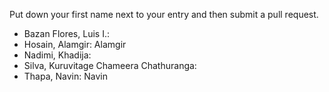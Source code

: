 Put down your first name next to your entry and then submit a pull request.
- Bazan Flores, Luis I.: 
- Hosain, Alamgir: Alamgir
- Nadimi, Khadija:
- Silva, Kuruvitage Chameera Chathuranga:
- Thapa, Navin: Navin
